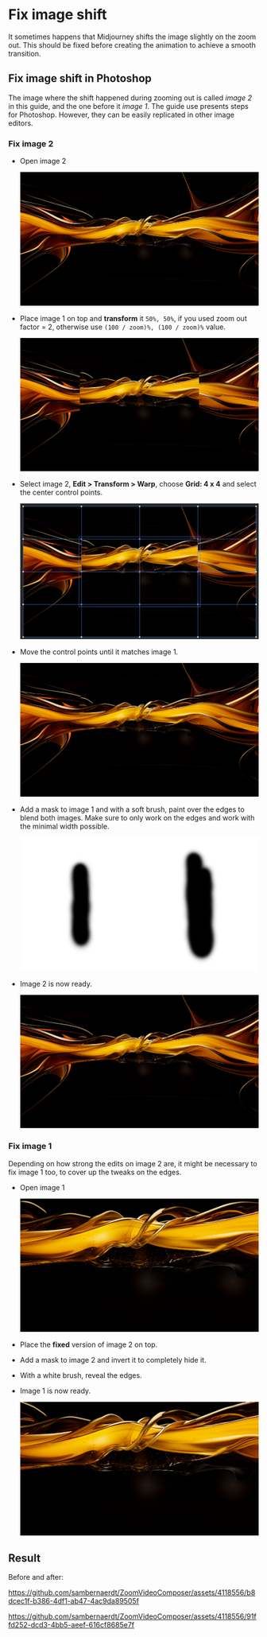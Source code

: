 # Fix image shift

It sometimes happens that Midjourney shifts the image slightly on the zoom out. This should be fixed before creating the animation to achieve a smooth transition.

## Fix image shift in Photoshop

The image where the shift happened during zooming out is called *image 2* in this guide, and the one before it *image 1*.
The guide use presents steps for Photoshop. However, they can be easily replicated in other image editors.


### Fix image 2

* Open image 2

  ![step1](fix_image_shift_step_1.png)
  
* Place image 1 on top and **transform** it `50%, 50%`, if you used zoom out factor = 2, otherwise use `(100 / zoom)%, (100 / zoom)%` value.

  ![step2](fix_image_shift_step_2.png)
  
* Select image 2, **Edit > Transform > Warp**, choose **Grid: 4 x 4** and select the center control points.

  ![step3](fix_image_shift_step_3.png)
  
* Move the control points until it matches image 1.
 
  ![step4](fix_image_shift_step_4.png)
  
* Add a mask to image 1 and with a soft brush, paint over the edges to blend both images. Make sure to only work on the edges and work with the minimal width possible.

  ![step5 mask](fix_image_shift_step_5_mask.png)

* Image 2 is now ready. 

  ![step5](fix_image_shift_step_5.png)
  
### Fix image 1

Depending on how strong the edits on image 2 are, it might be necessary to fix image 1 too, to cover up the tweaks on the edges.

* Open image 1

  ![step6](fix_image_shift_step_6.png)
  
* Place the **fixed** version of image 2 on top.

* Add a mask to image 2 and invert it to completely hide it.

* With a white brush, reveal the edges.

* Image 1 is now ready.

  ![step7](fix_image_shift_step_7.png)
  
## Result

Before and after:

https://github.com/sambernaerdt/ZoomVideoComposer/assets/4118556/b8dcec1f-b386-4df1-ab47-4ac9da89505f

https://github.com/sambernaerdt/ZoomVideoComposer/assets/4118556/91ffd252-dcd3-4bb5-aeef-616cf8685e7f

